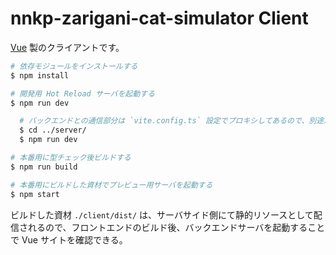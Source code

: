 # nnkp-zarigani-cat-simulator Client

[Vue](https://vitejs.dev/) 製のクライアントです。

```bash
# 依存モジュールをインストールする
$ npm install

# 開発用 Hot Reload サーバを起動する
$ npm run dev

  # バックエンドとの通信部分は `vite.config.ts` 設定でプロキシしてあるので、別途バックエンドの開発用サーバを起動しておく
  $ cd ../server/
  $ npm run dev

# 本番用に型チェック後ビルドする
$ npm run build

# 本番用にビルドした資材でプレビュー用サーバを起動する
$ npm start
```

ビルドした資材 `./client/dist/` は、サーバサイド側にて静的リソースとして配信されるので、フロントエンドのビルド後、バックエンドサーバを起動することで Vue サイトを確認できる。
